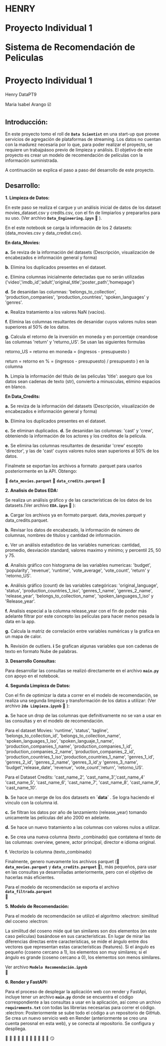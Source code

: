 
HENRY </p>
Proyecto Individual 1 </p>
Sistema de Recomendación de Peliculas
=======
# Proyecto Individual 1
Henry DataPT9 
</p>
Maria Isabel Arango ☑️ 
</p>


## Introducción:

En este proyecto tomo el roll de **`Data Scientist`** en una start-up que provee servicios de agregación de plataformas de streaming. 
Los datos no cuentan con la madurez necesaria por lo que, para poder realizar el proyecto, se requiere un trabajpásoo previo de limpieza y análisis.
El objetivo de este proyecto es crear un modelo de recomendación de películas con la información suministrada.

A continuación se explica el paso a paso del desarrollo de este proyecto.

## Desarrollo:

**1. Limpieza de Datos:** </p>
   En este paso se realiza el cargue y un análisis inicial de datos de los dataset movies_dataset.csv y credits.csv, con el fin de limpiarlos y prepararlos para su uso. (Ver archivo **`Data_Engineering.ipyn`** :eyes: ).
   </p>
   En el este notebook se carga la información de los 2 datasets: (data_movies.csv y data_credist.csv). </p>
   
   **En data_Movies:**
   
   </p>
   
   **a.** Se reviza de la información del datasets (Descripción, visualización de encabezados e información general y forma)</p>
   **b.** Elimina los duplicados presentes en el dataset.</p>
   **c.** Elimina columnas inicialmente detectadas que no serán utilizadas ('video','imdb_id','adult','original_title','poster_path','homepage')</p>
   **d.** Se desanidan las columnas: 'belongs_to_collection', 'production_companies', 'production_countries', 'spoken_languages' y 'genres'. </p>
   **e.** Realiza tratamiento a los valores NaN (vacíos). </p>
   **f.** Elimina las columnas resultantes de desanidar cuyos valores nulos sean superiores al 50% de los datos.</p>
   **g.** Calcula el retorno de la inversión en moneda y en porcentaje creandose las columnas 'return' y 'returno_US'. 
      Se usan las siguientes formulas </p> 
      retorno_US = retorno en moneda = (ingresos - presupuesto ) </p> 
      return = retorno en % = (ingresos - presupuesto) / presupuesto ) en la columna </p>
   **h.** Limpia la información del titulo de las peliculas 'title': aseguro que los datos sean cadenas de texto (str), convierto a minusculas, elimino espacios en blanco.</p>
   
   **En Data_Credits:**

   </p>
   
   **a.**
   Se reviza de la información del datasets (Descripción, visualización de encabezados e información general y forma)</p>
   **b.** Elimina los duplicados presentes en el dataset.</p>
   **c.** Se eliminan duplicados.
   **d.** Se desanidan las columnas: 'cast' y 'crew', obteniendo la información de los actores y los creditos de la pelicula.</p>
   **e.** Se elimina las columnas resultantes de desanidar 'crew' escepto 'director', y las de 'cast' cuyos valores nulos sean superiores al 50% de los datos.</p>
   </p>
   Finalmete se exportan los archivos a formato .parquet para usarlos posteriormente en la API. Obtengo: </p>

   :eyes: **`data_movies.parquet`** 
   :eyes: **`data_credits.parquet`** :eyes: 
   </p>

   
**2. Analisis de Datos EDA:** </p>
Se realiza un análisis gráfico y de las características de los datos de los datasets.(Ver archivo **`EDA.ipyn`** :eyes: ):   </p>

**a.** Cargar los archivos ya en formato parquet. data_movies.parquet y data_credits.parquet. </p>
**b.** Revisar los datos de encabezado, la información de número de columnas, nombres de titulos y cantidad de información. </p>
**c.** Ver un análisis estadistico de las variables numericas: cantidad, promedio, desviación standard, valores maximo y minimo; y percentil 25, 50 y 75. </p>
**d.** Analisis gráfico con histograma de las variables numericas: 'budget', 'popularity', 'revenue', 'runtime', 'vote_average', 'vote_count', 'return' y 'retorno_US'. </p>
**e.** Análisis gráfico (count) de las variables categóricas: 'original_language', 'status', 'production_countries_1_iso', 'genres_1_name', 'genres_2_name', 'release_year', 'belongs_to_collection_name', 'spoken_languages_1_iso' y 'Release_year'. </p>
**f.** Analisis especial a la columna release_year con el fin de poder más adelante filtrar por este concepto las películas para hacer menos pesada la data en la app. </p>
**g.** Calcula la matriz de correlación entre variables numéricas y la grafíca en un mapa de calor. </p>
**h.** Revisión de outliers.
**i** Se grafican algunas variables que son cadenas de texto en formato Nube de palabras. </p>

**3. Desarrollo Consultas:** </p>
Para desarrollar las consultas se realizó directamente en el archivo **`main.py`**  con apoyo en el notebook. </p> 

**4. Segunda Limpieza de Datos:** </p>
Con el fin de optimizar la data a correr en el modelo de recomendación, se realiza una segunda limpieza y transformación de los datos a utilizar: (Ver archivo **`2da Limpieza.ipynb`**  :eyes: ):</p>

**a.** Se hace un drop de las columnas que definitivamente no se van a usar en las consultas y en el modelo de recomendación. </p>
Para el dataset Movies: 'runtime', 'status', 'tagline', 'belongs_to_collection_id', 'belongs_to_collection_name', 'spoken_languages_1_iso', 'spoken_languaje_1_name', 'production_companies_1_name', 'production_companies_1_id', 'production_companies_2_name', 'production_companies_2_id', 'production_countries_1_iso','production_countries_1_name', 'genres_1_id', 'genres_2_id', 'genres_2_name', 'genres_3_id',y 'genres_3_name', 'budget','release_date', 'revenue', 'vote_count','return', 'retorno_US'.</p>
 
 Para el Dataset Credits: 'cast_name_2', 'cast_name_3','cast_name_4' 'cast_name_5', 'cast_name_6', 'cast_name_7', 'cast_name_8', 'cast_name_9', 'cast_name_10'. </p>
 
**b.** Se hace un merge de los dos datasets en **´data´**  . Se logra haciendo el vinculo con la columna id. </p>
**c.** Se filtran los datos por año de lanzamiento (release_year) tomando unicamente las películas del año 2000 en adelante. </p>
**d.** Se hace un nuevo tratamiento a las columnas con valores nulos a utilizar. </p>
**e.** Se crea una nueva columna (texto _combinado) que contatena el texto de las columnas: overview, genere, actor principal, director e idioma original. </p>
**f.** Vectorizo la columna (texto_combinado) </p>

Finalmente, genero nuevamente los archivos parquet (:eyes: **`data_movies.parquet`** y **`data_credits.parquet`** :eyes:), más pequeños, para usar en las consultas ya desarrolladas anteriormente, pero con el objetivo de hacerlas más eficientes. </p> Para el modelo de recomendación se exporta el archivo **`data_filtrada.parquet`**  
👀

</p>

**5. Modelo de Recomendación:** </p>
Para el modelo de recomendación se utilizó el algoritmo :electron: similitud del coceno :electron: </p>

La similitud del coseno mide qué tan similares son dos elementos (en este caso peliculas) basándose en sus características. En lugar de mirar las diferencias directas entre características, se mide el ángulo entre dos vectores que representan estas características (features). Si el ángulo es pequeño (coseno cercano a 1), los elementos son muy similares; si el ángulo es grande (coseno cercano a 0), los elementos son menos similares.
</p>

Ver archivo **`Modelo Recomendación.ipynb`**  
:eyes:
</p>

**6. Render y FastAPI:** </p>
Para el proceso de desplegar la aplicación web con render y FastApi, incluye tener un archivo **`main.py`** donde se encuentra el código correspondiente a las consultas a usar en la aplicación, así como un archivo **`requirements.txt`** con todas las librerias necesarias para correr el código. :electron:
Posteriormente se sube todo el código a un repositorio de GitHub. 
Se crea un nuevo servicio web en Render (anteriormente se creo una cuenta perosnal en esta web), y se conecta al repositorio. 
Se configura y despliega.

🏁 🏁  🏁 🏁 🏁 🏁 🏁 🏁 🏁 🏁 🏁 
 :smirk:
